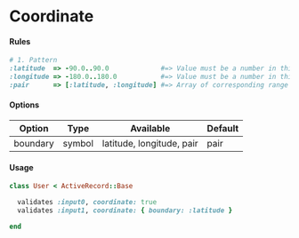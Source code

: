 # Coordinate

#### Rules

```ruby
# 1. Pattern
:latitude  => -90.0..90.0             #=> Value must be a number in this range
:longitude => -180.0..180.0           #=> Value must be a number in this range
:pair      => [:latitude, :longitude] #=> Array of corresponding range value
```

#### Options

Option | Type | Available | Default
--- | --- | --- | ---
boundary | symbol | latitude, longitude, pair | pair

#### Usage

```ruby
class User < ActiveRecord::Base

  validates :input0, coordinate: true
  validates :input1, coordinate: { boundary: :latitude }

end
```
